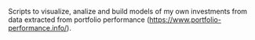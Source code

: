 Scripts to visualize, analize and build models of my own investments from data extracted from portfolio performance (https://www.portfolio-performance.info/).